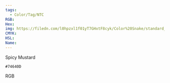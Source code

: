 ```yaml
---
tags:
  - Color/Tag/NTC
RGB:
Hex:
img: https://filedn.com/l0hpzxl1f01yT7GHxtF8cyk/Color%20Snake/standard_csv_to_svg/74640D.svg
CMYK:
HSL:
Name:
---
```

Spicy Mustard
```palette
#74640D
```
RGB

